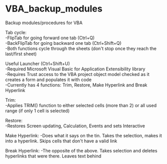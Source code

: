 VBA_backup_modules
==================

Backup modules/procedures for VBA

Tab cycle:  
  -FlipTab for going forward one tab       (Ctrl+Q)  
  -BackFlipTab for going backward one tab  (Ctrl+Shift+Q)  
  -Both functions cycle through the sheets (don't stop once they reach the last/first sheet) 

Useful Launcher (Ctrl+Shift+U)  
  -Required Microsoft Visual Basic for Application Extensibility library  
  -Requires Trust access to the VBA project object model checked as it creates a form and populates it with code  
  -Currently has 4 functions: Trim, Restore, Make Hyperlink and Break Hyperlink
  
Trim:  
  -Applies TRIM() function to either selected cells (more than 2) or all used range (if only 1 cell is selected)  

Restore:  
  -Restores Screen updating, Calculation, Events and sets Interactive  
  
Make Hyperlink:
  -Does what it says on the tin. Takes the selection, makes it into a hyperlink. Skips cells that don't have a valid link
  
Break Hyperlink:
  -The opposite of the above. Takes selection and deletes hyperlinks that were there. Leaves text behind
